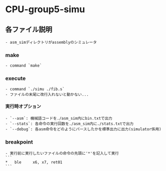 # CPU-group5-simu

## 各ファイル説明
    - asm_simディレクトリがassemblyのシミュレータ

### make
    - command `make`
### execute
    - command `./simu ./fib.s`
    - ファイルの末尾に改行入れないと動かない...

#### 実行時オプション
    - `--asm`: 機械語コードを./asm_sim内にbin.txtで出力
    - `--stats`: 各命令の実行回数を./asm_sim内に./stats.txtで出力
    - `--debug`: 各asm命令をどのようにパースしたかを標準出力に出力(simulator係用)

### breakpoint
    - 実行前に実行したいファイルの命令の先頭に'*'を記入して実行
    ```
    *	ble		x6, x7, ret01
    ``` 
